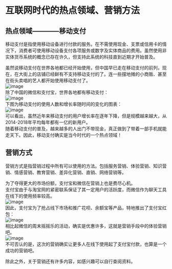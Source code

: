 # 互联网时代的热点领域、营销方法
## 热点领域————移动支付
移动支付是指使用移动设备进行付款的服务。在不需使用现金、支票或信用卡的情况下，消费者可使用移动设备支付各项服务或数字及实体商品的费用。虽然使用非实体货币系统的概念已存在许久，但支持此系统的科技直到近期才开始普及。  

虽然说移动支付在世界各地都已经开始使用，但中国早已走在移动支付的前列，现在，在大街上的店铺已经鲜有不支持移动支付的了。连一些摆地摊的小商贩、甚至在街头卖唱的艺人都开始使用移动支付了。  
![image](http://thyrsi.com/t6/653/1547036449x2728278728.jpg)  
除了中国的微信和支付宝，世界各地都有移动支付：  
![image](http://thyrsi.com/t6/653/1547036466x2728278728.jpg)  
下图为移动支付的使用人数和增长率随时间的变化的图表：  
![image](http://thyrsi.com/t6/653/1547036513x2728278728.jpg)  
可以看出，虽然近年来移动支付的用户增长率在逐年下降，但是规模越来越大，从2014-2018年平均每年都有一亿的新用户。  
随着移动支付的普及，越来越多的人出门不带现金，真正做到了带着一部手机就能走天下。因此，移动支付确实是当今时代的一个热点领域！  

## 营销方式
营销方式是指营销过程中所有可以使用的方法。包括服务营销、体验营销、知识营销、情感营销、教育营销、差异化营销、直销、网络营销等。  

为了夺得更大的市场份额，支付宝和微信在营销上也是费尽心机。  
支付宝由于与淘宝网的紧密联系保证了其一定用户的活跃度，而微信作为聊天工具在线下的使用频率较高。  
![image](http://thyrsi.com/t6/653/1547036541x2728278728.jpg)   
因此，支付宝为了抢占线下市场和推广花呗、余额宝等产品，特地推出了支付宝红包：  
![image](http://thyrsi.com/t6/653/1547036665x2728278728.jpg)  
相比起微信的周末摇摇乐的活动，确实是优惠许多，这就是营销手段中的体验营销吧。  
![image](http://thyrsi.com/t6/653/1547036678x2728278728.jpg)  
不可否认的是，这次的营销确实让更多人在线下使用起了支付宝付款，也算是一个成功的营销吧。  

除此之外，关于营销还有许多内容，如感兴趣可以自行查阅资料。